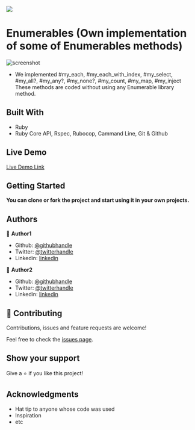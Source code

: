 ![](https://img.shields.io/badge/Microverse-blueviolet)

# Enumerables (Own implementation of some of Enumerables methods)


![screenshot](./app_screenshot.png)

- We implemented #my_each, #my_each_with_index, #my_select, #my_all?, #my_any?, #my_none?, #my_count, #my_map, #my_inject
These methods are coded without using any Enumerable library method.

## Built With

- Ruby
- Ruby Core API, Rspec, Rubocop, Cammand Line, Git & Github

## Live Demo

[Live Demo Link](https://repl.it/@SajjadAhmad14/MadCriminalOs#main.rb)


## Getting Started

**You can clone or fork the project and start using it in your own projects.**


## Authors

👤 **Author1**

- Github: [@githubhandle](https://github.com/SajjadAhmad14)
- Twitter: [@twitterhandle](https://twitter.com/Sajjad_Ahmad14)
- Linkedin: [linkedin](https://linkedin.com/sajjad-ahmad-86102117a/)

👤 **Author2**

- Github: [@githubhandle](https://github.com/tadeuasarro)
- Twitter: [@twitterhandle](https://twitter.com/tadeuasarro)
- Linkedin: [linkedin](https://linkedin.com/tadeuasarro)

## 🤝 Contributing

Contributions, issues and feature requests are welcome!

Feel free to check the [issues page](https://github.com/SajjadAhmad14/Enumerables/issues).

## Show your support

Give a ⭐️ if you like this project!

## Acknowledgments

- Hat tip to anyone whose code was used
- Inspiration
- etc
